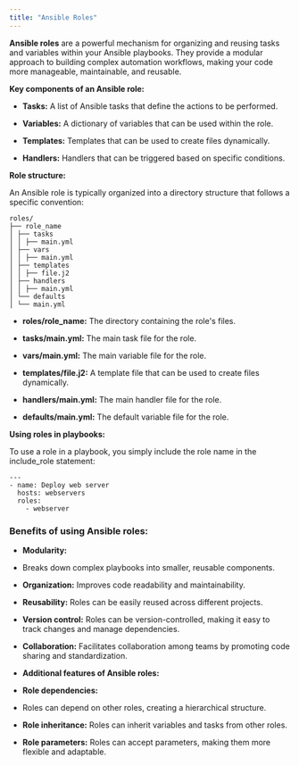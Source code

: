 ```yaml
---
title: "Ansible Roles"
---
```

**Ansible roles** are a powerful mechanism for organizing and reusing tasks and variables within your Ansible playbooks. They provide a modular approach to building complex automation workflows, making your code more manageable, maintainable, and reusable.

**Key components of an Ansible role:**

*   **Tasks:** A list of Ansible tasks that define the actions to be performed.
    
*   **Variables:** A dictionary of variables that can be used within the role.
    
*   **Templates:** Templates that can be used to create files dynamically.
    
*   **Handlers:** Handlers that can be triggered based on specific conditions.
    

**Role structure:**

An Ansible role is typically organized into a directory structure that follows a specific convention:

```
roles/
├── role_name
│ ├── tasks
│ │ ├── main.yml
│ ├── vars
│ │ ├── main.yml
│ ├── templates
│ │ ├── file.j2
│ ├── handlers
│ │ ├── main.yml
│ └── defaults
│ └── main.yml
```

*   **roles/role_name:** The directory containing the role's files.
    
*   **tasks/main.yml:** The main task file for the role.
    
*   **vars/main.yml:** The main variable file for the role.
    
*   **templates/file.j2:** A template file that can be used to create files dynamically.
    
*   **handlers/main.yml:** The main handler file for the role.
    
*   **defaults/main.yml:** The default variable file for the role.
    

**Using roles in playbooks:**

To use a role in a playbook, you simply include the role name in the include_role statement:

```
---
- name: Deploy web server
  hosts: webservers
  roles:
    - webserver
```

### **Benefits of using Ansible roles:**
    
*   **Modularity:**
    
*   Breaks down complex playbooks into smaller, reusable components.
    
*   **Organization:** Improves code readability and maintainability.
    
*   **Reusability:** Roles can be easily reused across different projects.
    
*   **Version control:** Roles can be version-controlled, making it easy to track changes and manage dependencies.
    
*   **Collaboration:** Facilitates collaboration among teams by promoting code sharing and standardization.
    
*   **Additional features of Ansible roles:**
    
*   **Role dependencies:**
    
*   Roles can depend on other roles, creating a hierarchical structure.
    
*   **Role inheritance:** Roles can inherit variables and tasks from other roles.
    
*   **Role parameters:** Roles can accept parameters, making them more flexible and adaptable.

